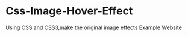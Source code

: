# Css-Image-Hover-Effect
Using CSS and CSS3,make the original image effects
[Example Website](http://cssimagehover.com)
